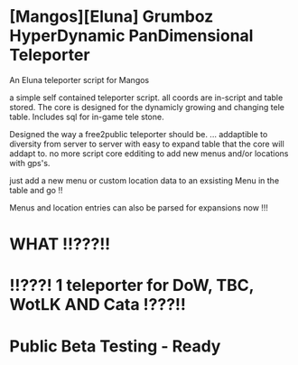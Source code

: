 # [Mangos][Eluna] Grumboz HyperDynamic PanDimensional Teleporter
An Eluna teleporter script for Mangos

a simple self contained teleporter script.
all coords are in-script and table stored.
The core is designed for the dynamicly growing and changing 
tele table.
Includes sql for in-game tele stone.

Designed the way a free2public teleporter should be.  ... addaptible to diversity
from server to server with easy to expand table that the core will addapt to.
no more script core edditing to add new menus and/or locations with gps's.


just add a new menu or custom location data to an exsisting Menu in the table and go !!

Menus and location entries can also be parsed for expansions now !!!

# WHAT !!???!!

# !!???! 1 teleporter for DoW, TBC, WotLK AND Cata !???!!


# Public Beta Testing - Ready
